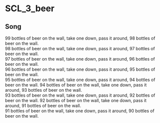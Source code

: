 # SCL_3_beer

## Song
99 bottles of beer on the wall, take one down, pass it around, 98 bottles of beer on the wall.  
98 bottles of beer on the wall, take one down, pass it around, 97 bottles of beer on the wall.  
97 bottles of beer on the wall, take one down, pass it around, 96 bottles of beer on the wall.  
96 bottles of beer on the wall, take one down, pass it around, 95 bottles of beer on the wall.  
95 bottles of beer on the wall, take one down, pass it around, 94 bottles of beer on the wall.
94 bottles of beer on the wall, take one down, pass it around, 93 bottles of beer on the wall.  
93 bottles of beer on the wall, take one down, pass it around, 92 bottles of beer on the wall.
92 bottles of beer on the wall, take one down, pass it around, 91 bottles of beer on the wall.  
91 bottles of beer on the wall, take one down, pass it around, 90 bottles of beer on the wall.  